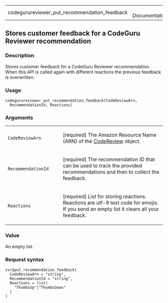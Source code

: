 <table style="width: 100%;">
<tbody>
<tr class="odd">
<td>codegurureviewer_put_recommendation_feedback</td>
<td style="text-align: right;">R Documentation</td>
</tr>
</tbody>
</table>

## Stores customer feedback for a CodeGuru Reviewer recommendation

### Description

Stores customer feedback for a CodeGuru Reviewer recommendation. When
this API is called again with different reactions the previous feedback
is overwritten.

### Usage

    codegurureviewer_put_recommendation_feedback(CodeReviewArn,
      RecommendationId, Reactions)

### Arguments

<table>
<colgroup>
<col style="width: 35%" />
<col style="width: 65%" />
</colgroup>
<tbody>
<tr class="odd">
<td><code
id="codegurureviewer_put_recommendation_feedback_:_CodeReviewArn">CodeReviewArn</code></td>
<td><p>[required] The Amazon Resource Name (ARN) of the <a
href="https://docs.aws.amazon.com/codeguru/latest/reviewer-api/API_CodeReview.html">CodeReview</a>
object.</p></td>
</tr>
<tr class="even">
<td><code
id="codegurureviewer_put_recommendation_feedback_:_RecommendationId">RecommendationId</code></td>
<td><p>[required] The recommendation ID that can be used to track the
provided recommendations and then to collect the feedback.</p></td>
</tr>
<tr class="odd">
<td><code
id="codegurureviewer_put_recommendation_feedback_:_Reactions">Reactions</code></td>
<td><p>[required] List for storing reactions. Reactions are utf-8 text
code for emojis. If you send an empty list it clears all your
feedback.</p></td>
</tr>
</tbody>
</table>

### Value

An empty list.

### Request syntax

    svc$put_recommendation_feedback(
      CodeReviewArn = "string",
      RecommendationId = "string",
      Reactions = list(
        "ThumbsUp"|"ThumbsDown"
      )
    )
